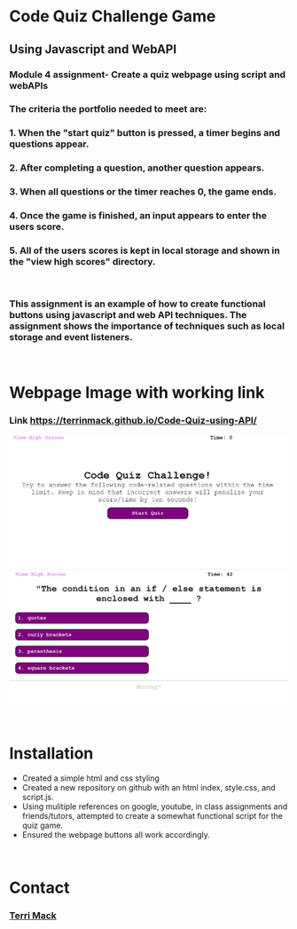 # Code Quiz Challenge Game
## Using Javascript and WebAPI
### Module 4 assignment- Create a quiz webpage using script and webAPIs
### The criteria the portfolio needed to meet are: 
### 1. When the "start quiz" button is pressed, a timer begins and questions appear.
### 2. After completing a question, another question appears.
### 3. When all questions or the timer reaches 0, the game ends.
### 4. Once the game is finished, an input appears to enter the users score.
### 5. All of the users scores is kept in local storage and shown in the "view high scores" directory.

<br>

### This assignment is an example of how to create functional buttons using javascript and web API techniques. The assignment shows the importance of techniques such as local storage and event listeners. 

<br>

# Webpage Image with working link
<!-- webpage link with image -->
### Link https://terrinmack.github.io/Code-Quiz-using-API/
![Webpage Intro Screenshot](assets/images/webpage-screenshot.jpg)
![Webpage Question Screenshot](assets/images/webpage-screenshot2.jpg)


<br>

# Installation 
* Created a simple html and css styling 
* Created a new repository on github with an html index, style.css, and script.js.
* Using mulitiple references on google, youtube, in class assignments and friends/tutors, attempted to create a somewhat functional script for the quiz game. 
* Ensured the webpage buttons all work accordingly. 

<br>

# Contact
### [Terri Mack](https://github.com/terrinmack?tab=repositories)